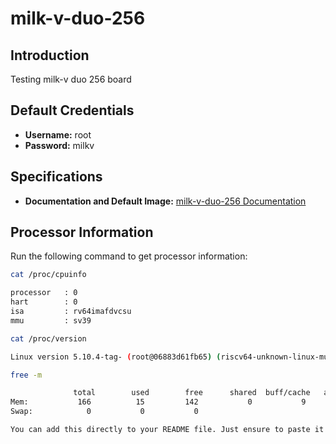 # milk-v-duo-256

## Introduction
Testing milk-v duo 256 board

## Default Credentials
- **Username:** root
- **Password:** milkv

## Specifications
- **Documentation and Default Image:** [milk-v-duo-256 Documentation](https://milkv.io/docs/duo/resources/image-sdk)

## Processor Information
Run the following command to get processor information:
```bash
cat /proc/cpuinfo 

processor   : 0
hart        : 0
isa         : rv64imafdvcsu
mmu         : sv39

cat /proc/version

Linux version 5.10.4-tag- (root@06883d61fb65) (riscv64-unknown-linux-musl-gcc (Xuantie-900 linux-5.10.4 musl gcc Toolchain V2.6.1 B-20220906) 10.2.0, GNU ld (GNU Binutils) 2.35) #1 PREEMPT Tue May 28 20:45:31 CST 2024

free -m

              total        used        free      shared  buff/cache   available
Mem:           166          15         142           0           9         145
Swap:            0           0           0

You can add this directly to your README file. Just ensure to paste it into a Markdown editor or a platform that supports Markdown format to maintain the intended styling.
